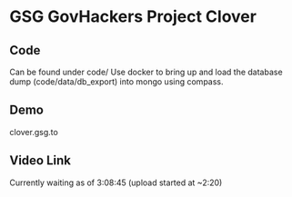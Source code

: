 # GSG GovHackers Project Clover

## Code
Can be found under code/
Use docker to bring up and load the database dump (code/data/db_export) into mongo using compass.

## Demo
clover.gsg.to

## Video Link 
Currently waiting as of 3:08:45 (upload started at ~2:20)
